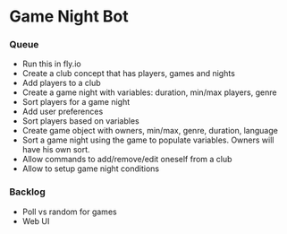 # Game Night Bot

### Queue
- Run this in fly.io
- Create a club concept that has players, games and nights
- Add players to a club
- Create a game night with variables: duration, min/max players, genre
- Sort players for a game night
- Add user preferences
- Sort players based on variables
- Create game object with owners, min/max, genre, duration, language
- Sort a game night using the game to populate variables. Owners will have his own sort.
- Allow commands to add/remove/edit oneself from a club
- Allow to setup game night conditions


### Backlog
- Poll vs random for games
- Web UI
